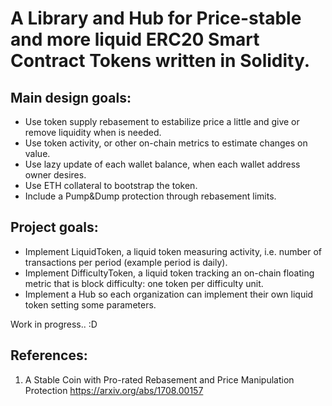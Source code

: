 
# A Library and Hub for Price-stable and more liquid ERC20 Smart Contract Tokens written in Solidity.

## Main design goals:

* Use token supply rebasement to estabilize price a little and give or remove liquidity when is needed.
* Use token activity, or other on-chain metrics to estimate changes on value.
* Use lazy update of each wallet balance, when each wallet address owner desires.
* Use ETH collateral to bootstrap the token.
* Include a Pump&Dump protection through rebasement limits.

## Project goals:

* Implement LiquidToken, a liquid token measuring activity, i.e. number of transactions per period (example period is daily).
* Implement DifficultyToken, a liquid token tracking an on-chain floating metric that is block difficulty: one token per difficulty unit.
* Implement a Hub so each organization can implement their own liquid token setting some parameters.

Work in progress.. :D

## References:

1. A Stable Coin with Pro-rated Rebasement and Price Manipulation Protection
https://arxiv.org/abs/1708.00157